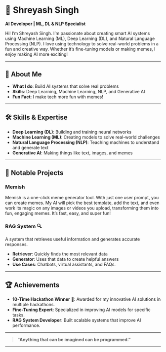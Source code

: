 
# 👋 Shreyash Singh  

**AI Developer | ML, DL & NLP Specialist**  

Hi! I’m Shreyash Singh. I’m passionate about creating smart AI systems using Machine Learning (ML), Deep Learning (DL), and Natural Language Processing (NLP). I love using technology to solve real-world problems in a fun and creative way. Whether it’s fine-tuning models or making memes, I enjoy making AI more exciting!

---

## 🚀 About Me  

- **What I do**: Build AI systems that solve real problems  
- **Skills**: Deep Learning, Machine Learning, NLP, and Generative AI  
- **Fun Fact**: I make tech more fun with memes!  

---

## 🛠️ Skills & Expertise  

- **Deep Learning (DL)**: Building and training neural networks  
- **Machine Learning (ML)**: Creating models to solve real-world challenges  
- **Natural Language Processing (NLP)**: Teaching machines to understand and generate text  
- **Generative AI**: Making things like text, images, and memes  

---

## 🌟 Notable Projects  

### **Memish** 
Memish is a one-click meme generator tool. With just one user prompt, you can create memes. My AI will pick the best template, add the text, and even work its magic on any images or videos you upload, transforming them into fun, engaging memes. It’s fast, easy, and super fun!

### **RAG System** 🔍  
A system that retrieves useful information and generates accurate responses.  
- **Retriever**: Quickly finds the most relevant data  
- **Generator**: Uses that data to create helpful answers  
- **Use Cases**: Chatbots, virtual assistants, and FAQs.
---

## 🏆 Achievements  

- **10-Time Hackathon Winner** 🏅: Awarded for my innovative AI solutions in multiple hackathons.  
- **Fine-Tuning Expert**: Specialized in improving AI models for specific tasks.  
- **RAG System Developer**: Built scalable systems that improve AI performance.  

---
> **"Anything that can be imagined can be programmed."**
---
